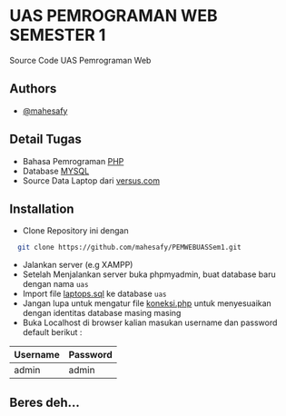 
# UAS PEMROGRAMAN WEB SEMESTER 1

Source Code UAS Pemrograman Web 


## Authors

- [@mahesafy](https://github.com/mahesafy)


## Detail Tugas

 - Bahasa Pemrograman [PHP](https://www.php.net/)
 - Database [MYSQL](https://www.mysql.com/)
 - Source Data Laptop dari [versus.com](https://versus.com/id/laptop)
## Installation

- Clone Repository ini dengan

```bash
  git clone https://github.com/mahesafy/PEMWEBUASSem1.git
```
- Jalankan server (e.g XAMPP)
- Setelah Menjalankan server buka phpmyadmin, buat database baru dengan nama ```uas```
- Import file [laptops.sql](https://github.com/mahesafy/PEMWEBUASSem1/blob/main/laptops.sql) ke database ```uas```
- Jangan lupa untuk mengatur file [koneksi.php](https://github.com/mahesafy/PEMWEBUASSem1/blob/main/koneksi.php) untuk menyesuaikan dengan identitas database masing masing
- Buka Localhost di browser kalian masukan username dan password default berikut :

| Username             | Password                                                                |
| ----------------- | ------------------------------------------------------------------ |
| admin | admin |

## Beres deh...
